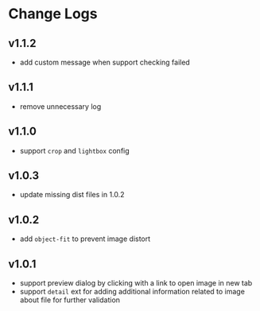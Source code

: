 # Change Logs

## v1.1.2

 - add custom message when support checking failed


## v1.1.1

 - remove unnecessary log


## v1.1.0

 - support `crop` and `lightbox` config


## v1.0.3
 
 - update missing dist files in 1.0.2


## v1.0.2

 - add `object-fit` to prevent image distort


## v1.0.1

 - support preview dialog by clicking with a link to open image in new tab
 - support `detail` ext for adding additional information related to image about file for further validation
